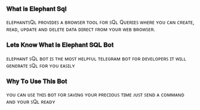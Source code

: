 ### 𝐖𝐡𝐚𝐭 𝐢𝐬 𝐄𝐥𝐞𝐩𝐡𝐚𝐧𝐭 𝐒𝐪𝐥

ᴇʟᴇᴘʜᴀɴᴛꜱQʟ ᴘʀᴏᴠɪᴅᴇꜱ ᴀ ʙʀᴏᴡꜱᴇʀ ᴛᴏᴏʟ ꜰᴏʀ ꜱQʟ Qᴜᴇʀɪᴇꜱ ᴡʜᴇʀᴇ ʏᴏᴜ ᴄᴀɴ ᴄʀᴇᴀᴛᴇ, ʀᴇᴀᴅ, ᴜᴘᴅᴀᴛᴇ ᴀɴᴅ ᴅᴇʟᴇᴛᴇ ᴅᴀᴛᴀ ᴅɪʀᴇᴄᴛ ꜰʀᴏᴍ ʏᴏᴜʀ ᴡᴇʙ ʙʀᴏᴡꜱᴇʀ.

### 𝐋𝐞𝐭𝐬 𝐊𝐧𝐨𝐰 𝐖𝐡𝐚𝐭 𝐢𝐬 𝐄𝐥𝐞𝐩𝐡𝐚𝐧𝐭 𝐒𝐐𝐋 𝐁𝐨𝐭

ᴇʟᴇᴘʜᴀɴᴛ ꜱQʟ ʙᴏᴛ ɪꜱ ᴛʜᴇ ᴍᴏꜱᴛ ʜᴇʟᴘꜰᴜʟ ᴛᴇʟᴇɢʀᴀᴍ ʙᴏᴛ ꜰᴏʀ ᴅᴇᴠᴇʟᴏᴘᴇʀꜱ ɪᴛ ᴡɪʟʟ ɢᴇɴᴇʀᴀᴛᴇ ꜱQʟ ꜰᴏʀ ʏᴏᴜ 
ᴇᴀꜱɪʟʏ

### 𝐖𝐡𝐲 𝐓𝐨 𝐔𝐬𝐞 𝐓𝐡𝐢𝐬 𝐁𝐨𝐭

ʏᴏᴜ ᴄᴀɴ ᴜꜱᴇ ᴛʜɪꜱ ʙᴏᴛ ꜰᴏʀ ꜱᴀᴠɪɴɢ ʏᴏᴜʀ ᴘʀᴇᴄɪᴏᴜꜱ ᴛɪᴍᴇ ᴊᴜꜱᴛ ꜱᴇɴᴅ ᴀ ᴄᴏᴍᴍᴀɴᴅ ᴀɴᴅ ʏᴏᴜʀ ꜱQʟ ʀᴇᴀᴅʏ
